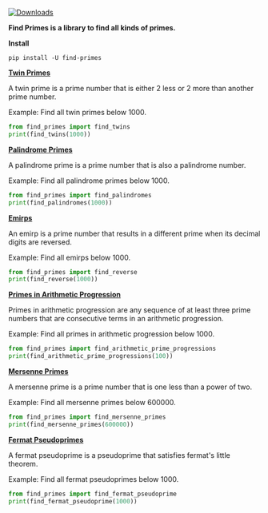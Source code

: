 [![Downloads](https://static.pepy.tech/personalized-badge/find-primes?period=total&units=international_system&left_color=lightgrey&right_color=yellowgreen&left_text=Downloads)](https://pepy.tech/project/find-primes)

**Find Primes is a library to find all kinds of primes.**

**Install**
```shell
pip install -U find-primes
```
**[Twin Primes](https://en.wikipedia.org/wiki/Twin_prime)**

A twin prime is a prime number that is either 2 less or 2 more than another prime number.

Example: Find all twin primes below 1000.
```python
from find_primes import find_twins
print(find_twins(1000))
```

**[Palindrome Primes](https://en.wikipedia.org/wiki/Palindromic_prime)**

A palindrome prime is a prime number that is also a palindrome number.

Example: Find all palindrome primes below 1000.
```python
from find_primes import find_palindromes
print(find_palindromes(1000))
```

**[Emirps](https://en.wikipedia.org/wiki/Emirp)**

An emirp is a prime number that results in a different prime when its decimal digits are reversed.

Example: Find all emirps below 1000.
```python
from find_primes import find_reverse
print(find_reverse(1000))
```

**[Primes in Arithmetic Progression](https://en.wikipedia.org/wiki/Primes_in_arithmetic_progression)**

Primes in arithmetic progression are any sequence of at least three prime numbers that are consecutive terms in an arithmetic progression.

Example: Find all primes in arithmetic progression below 1000.
```python
from find_primes import find_arithmetic_prime_progressions
print(find_arithmetic_prime_progressions(100))
```

**[Mersenne Primes](https://en.wikipedia.org/wiki/Mersenne_prime)**

A mersenne prime is a prime number that is one less than a power of two.

Example: Find all mersenne primes below 600000.
```python
from find_primes import find_mersenne_primes
print(find_mersenne_primes(600000))
```

**[Fermat Pseudoprimes](https://en.wikipedia.org/wiki/Fermat_pseudoprime)**

A fermat pseudoprime is a pseudoprime that satisfies fermat's little theorem.

Example: Find all fermat pseudoprimes below 1000.
```python
from find_primes import find_fermat_pseudoprime
print(find_fermat_pseudoprime(1000))
```
